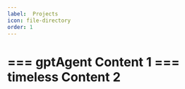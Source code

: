 ```yaml
---
label:  Projects
icon: file-directory
order: 1
---
```

=== gptAgent
Content 1
=== timeless
Content 2
===
